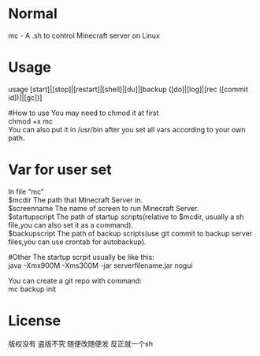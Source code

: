 # Normal
mc - A .sh to control Minecraft server on Linux

# Usage
usage [start]|[stop]|[restart]|[shell]|[du]|[backup ([do]|[log]|[rec ([commit id])]|[gc])]

#How to use
You may need to chmod it at first<br>
chmod +x mc<br>
You can also put it in /usr/bin after you set all vars according to your own path.<br>

# Var for user set

In file “mc”<br>
$mcdir The path that Minecraft Server in.<br>
$screenname The name of screen to run Minecraft Server.<br>
$startupscript The path of startup scripts(relative to $mcdir, usually a sh file,you can also set it as a command).<br>
$backupscript The path of backup scripts(use git commit to backup server files,you can use crontab for autobackup).<br>

#Other
The startup scrpit usually be like this:<br>
java -Xmx900M -Xms300M -jar serverfilename.jar nogui<br>


You can create a git repo with command:<br>
mc backup init<br>




# License
版权没有 盗版不究 随便改随便发 反正就一个sh



